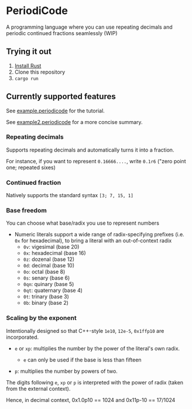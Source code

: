 # PeriodiCode
A programming language where you can use repeating decimals and periodic continued fractions seamlessly (WIP)

## Trying it out

1. [Install Rust](https://www.rust-lang.org/learn/get-started)
2. Clone this repository
3. `cargo run`

## Currently supported features

See [example.periodicode](./example.periodicode) for the tutorial.

See [example2.periodicode](./example2.periodicode) for a more concise summary.

### Repeating decimals

Supports repeating decimals and automatically turns it into a fraction.

For instance, if you want to represent `0.16666....`, write `0.1r6` ("zero point one; repeated sixes)

### Continued fraction

Natively supports the standard syntax `[3; 7, 15, 1]`

### Base freedom
You can choose what base/radix you use to represent numbers

<!-- - You set the "radix context" with which everything is to be done -->
<!-- Supports up to base 25 (so that I can use the letters `pqrstuvwxyz` to serve special purposes) -->
- Numeric literals support a wide range of radix-specifying prefixes (i.e. `0x` for hexadecimal), to bring a literal with an out-of-context radix
  - `0v`: vigesimal (base 20)
  - `0x`: hexadecimal (base 16)
  - `0z`: dozenal (base 12)
  - `0d`: decimal (base 10)
  - `0o`: octal (base 8)
  - `0s`: senary (base 6)
  - `0qn`: quinary (base 5)
  - `0qt`: quaternary (base 4)
  - `0t`: trinary (base 3)
  - `0b`: binary (base 2)

### Scaling by the exponent

Intentionally designed so that C++-style `1e10`, `12e-5`, `0x1ffp10` are incorporated.

- `e` or `xp`: multiplies the number by the power of the literal's own radix. 
  - `e` can only be used if the base is less than fifteen
 
- `p`: multiplies the number by powers of two.

The digits following `e`, `xp` or `p` is interpreted with the power of radix (taken from the external context).

Hence, in decimal context, 0x1.0p10 == 1024 and 0x11p-10 == 17/1024
